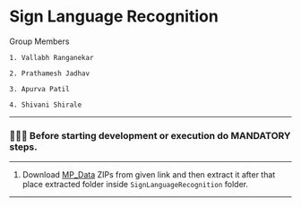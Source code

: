 # Sign Language Recognition

Group Members

    1. Vallabh Ranganekar

    2. Prathamesh Jadhav

    3. Apurva Patil

    4. Shivani Shirale

---

### 📌📌📌 Before starting development or execution do MANDATORY steps.

---

   1. Download [MP_Data](https://tinyurl.com/MPSignData) ZIPs from given link and then extract it after that place extracted folder inside ```SignLanguageRecognition``` folder.

---